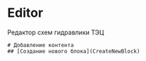 # Editor
Редактор схем гидравлики ТЭЦ 

	# Добавление контента
 	## [Создание нового блока](CreateNewBlock)
  
<a name="CreateNewBlock"></a>
